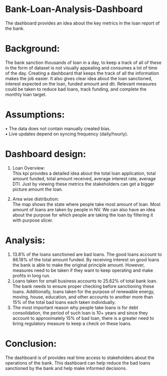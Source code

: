 # Bank-Loan-Analysis-Dashboard
The dashboard provides an idea about the key metrics in the loan report of the bank.

# Background:
The bank sanction thousands of loan in a day, to keep a track of all of these in the form of dataset is not visually appealing and consumes a lot of time of the day. Creating a dashboard that keeps the track of all the information makes the job easier. It also gives clear idea about the loan sanctioned, interest expected on the loan, funded amount and dti.
Relevant measures could be taken to reduce bad loans, track funding, and complete the monthly loan target.

# Assumptions:
•	The data does not contain manually created bias.<br>
•	Live updates depend on syncing frequency (daily/hourly).<br>

# Dashboard design:

1.	Loan Overview:<br>
This kpi provides a detailed idea about the total loan application, total amount funded, total amount received, average interest rate, average DTI. Just by viewing these metrics the stakeholders can get a bigger picture amount the loan. 

2.	Area wise distribution:<br>
The map shows the state where people take most amount of loan. Most amount of loans are taken by people in NV. We can also have an idea about the purpose for which people are taking the loan by filtering it with purpose slicer.

# Analysis:
1.	13.8% of the loans sanctioned are bad loans. The good loans account to 86.18% of the total amount funded. By receiving interest on good loans the bank is able to make the original principle amount. However, measures need to be taken if they want to keep operating and make profits in long run.
2.	Loans taken for small business accounts to 25.62% of total bank loan. The bank needs to ensure proper checking before sanctioning these loans. Additionally, loans taken for the purpose of renewable energy, moving, house, education, and other accounts to another more than 15% of the total bad loans each taken individually.
3.	The most important reason why people take loans is for debt consolidation, the period of such loan is 10+ years and since they account to approximately 15% of bad loan, there is a greater need to bring regulatory measure to keep a check on these loans.
# Conclusion:
The dashboard is of provides real time access to stakeholders about the operations of the bank. This dashboard can help reduce the bad loans sanctioned by the bank and help make informed decisions.

